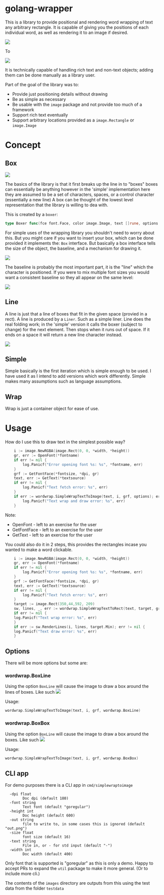 # golang-wrapper

This is a library to provide positional and rendering word wrapping of text any arbitrary rectangle. 
It is capable of giving you the positions of each individual word, as well as rendering it to an image if desired.

![](doc/goal.png)

To

![](images/goalimage.png)

It is technically capable of handling rich text and non-text objects; adding them can be done manually as a library user.

Part of the goal of the library was to:
* Provide just positioning details without drawing
* Be as simple as necessary
* Be usable with the `image` package and not provide too much of a framework
* Support rich text eventually
* Support arbitrary locations provided as a `image.Rectangle` or `image.Image`

# Concept

## Box

![](doc/boxes.png)

The basics of the library is that it first breaks up the line in to "boxes" boxes can essentially be anything however
in the 'simple' implementation here they are assumed to be a set of characters, spaces, or a control character (essentially
a new line) A box can be thought of the lowest level representation that the library is willing to dea with.

This is created by a `boxer`:
```go
type Boxer func(fce font.Face, color image.Image, text []rune, options ...BoxerOption) (Box, int, error)
```

For simple uses of the wrapping library you shouldn't need to worry about this. But you might care if you want to insert
your box, which can be done provided it implements the: `Box` interface. But basically a box interface tells the size of 
the object, the baseline, and a mechanism for drawing it.

![](doc/box.png)

The baseline is probably the most important part, it is the "line" which the character is positioned. If you were to mix
multiple font sizes you would want a consistent baseline so they all appear on the same level:

![](doc/boxexample.png)

## Line

A line is just that a line of boxes that fit in the given space (provied in a rect). A line is produced by a `Liner`. 
Such as a simple liner. Line does the real folding work; in the 'simple' version it calls the boxer (subject to change) 
for the next element. Then stops when it runs out of space. If it ends on a space it will return a new line character instead.

![](doc/line.png)

## Simple

Simple basically is the first iteration which is simple enough to be used. I have used it as I intend to add versions which 
work differently. Simple makes many assumptions such as language assumptions.

## Wrap

Wrap is just a container object for ease of use.

# Usage

How do I use this to draw text in the simplest possible way?

```go
	i := image.NewRGBA(image.Rect(0, 0, *width, *height))
	gr, err := OpenFont(*fontname)
	if err != nil {
		log.Panicf("Error opening font %s: %s", *fontname, err)
	}
	grf := GetFontFace(*fontsize, *dpi, gr)
	text, err := GetText(*textsource)
	if err != nil {
		log.Panicf("Text fetch error: %s", err)
	}
	if err := wordwrap.SimpleWrapTextToImage(text, i, grf, options); err != nil {
		log.Panicf("Text wrap and draw error: %s", err)
	}
```

Note:
* OpenFont - left to an exercise for the user
* GetFontFace - left to an exercise for the user
* GetText - left to an exercise for the user

You could also do it in 2 steps, this provides the rectangles incase you wanted to make a word clickable.

```go
	i := image.NewRGBA(image.Rect(0, 0, *width, *height))
	gr, err := OpenFont(*fontname)
	if err != nil {
		log.Panicf("Error opening font %s: %s", *fontname, err)
	}
	grf := GetFontFace(*fontsize, *dpi, gr)
	text, err := GetText(*textsource)
	if err != nil {
		log.Panicf("Text fetch error: %s", err)
	}
    target := image.Rect(350,44,592, 209)
    sw, lines, _, err := wordwrap.SimpleWrapTextToRect(text, target, grf)
    if err != nil {
    log.Panicf("Text wrap error: %s", err)
    }
    if err := sw.RenderLines(i, lines, target.Min); err != nil {
    log.Panicf("Text draw error: %s", err)
    }
```

## Options

There will be more options but some are:

### wordwrap.BoxLine

Using the option `BoxLine` will cause the image to draw a box around the lines of boxes. Like such
![](images/sample2.png)

Usage:
```go
wordwrap.SimpleWrapTextToImage(text, i, grf, wordwrap.BoxLine)
```

### wordwrap.BoxBox

Using the option `BoxLine` will cause the image to draw a box around the boxes. Like such
![](images/sample4.png)

Usage:
```go
wordwrap.SimpleWrapTextToImage(text, i, grf, wordwrap.BoxBox)
```

## CLI app

For demo purposes there is a CLI app in `cmd/simplewraptoimage`

```
  -dpi float
    	Doc dpi (default 180)
  -font string
    	Text font (default "goregular")
  -height int
    	Doc height (default 600)
  -out string
    	file to write to, in some cases this is ignored (default "out.png")
  -size float
    	font size (default 16)
  -text string
    	File in, or - for std input (default "-")
  -width int
    	Doc width (default 400)
```

Only font that is supported is "goregular" as this is only a demo. Happy to accept PRs to expand the `util` package to 
make it more general. (Or to include more cli.)

The contents of the `images` directory are outputs from this using the test data from the folder `testdata`
